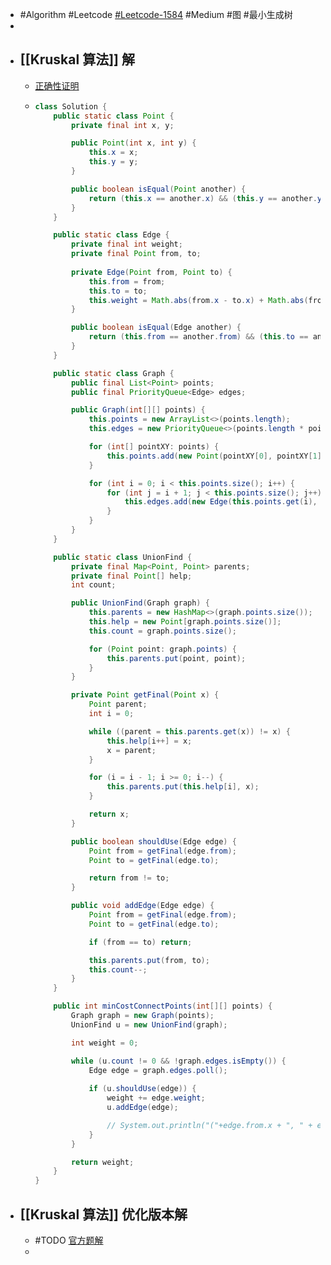 - #Algorithm #Leetcode [#Leetcode-1584](https://leetcode-cn.com/problems/min-cost-to-connect-all-points/) #Medium #图 #最小生成树
-
- ## [[Kruskal 算法]] 解
	- [正确性证明](https://leetcode-cn.com/submissions/detail/264844609/)
	- ```java
	  class Solution {
	      public static class Point {
	          private final int x, y;
	  
	          public Point(int x, int y) {
	              this.x = x;
	              this.y = y;
	          }
	  
	          public boolean isEqual(Point another) {
	              return (this.x == another.x) && (this.y == another.y);
	          }
	      }
	  
	      public static class Edge {
	          private final int weight;
	          private final Point from, to;
	          
	          private Edge(Point from, Point to) {
	              this.from = from;
	              this.to = to;
	              this.weight = Math.abs(from.x - to.x) + Math.abs(from.y - to.y);
	          }
	  
	          public boolean isEqual(Edge another) {
	              return (this.from == another.from) && (this.to == another.to);
	          }
	      }
	  
	      public static class Graph {
	          public final List<Point> points;
	          public final PriorityQueue<Edge> edges;
	  
	          public Graph(int[][] points) {
	              this.points = new ArrayList<>(points.length);
	              this.edges = new PriorityQueue<>(points.length * points.length, (e1, e2) -> e1.weight - e2.weight);
	  
	              for (int[] pointXY: points) {
	                  this.points.add(new Point(pointXY[0], pointXY[1]));
	              }
	  
	              for (int i = 0; i < this.points.size(); i++) {
	                  for (int j = i + 1; j < this.points.size(); j++) {
	                      this.edges.add(new Edge(this.points.get(i), this.points.get(j)));
	                  }
	              }
	          }
	      }
	  
	      public static class UnionFind {
	          private final Map<Point, Point> parents;
	          private final Point[] help;
	          int count;
	  
	          public UnionFind(Graph graph) {
	              this.parents = new HashMap<>(graph.points.size());
	              this.help = new Point[graph.points.size()];
	              this.count = graph.points.size();
	  
	              for (Point point: graph.points) {
	                  this.parents.put(point, point);
	              }
	          }
	  
	          private Point getFinal(Point x) {
	              Point parent;
	              int i = 0;
	  
	              while ((parent = this.parents.get(x)) != x) {
	                  this.help[i++] = x;
	                  x = parent;
	              }
	  
	              for (i = i - 1; i >= 0; i--) {
	                  this.parents.put(this.help[i], x);
	              }
	  
	              return x;
	          }
	  
	          public boolean shouldUse(Edge edge) {
	              Point from = getFinal(edge.from);
	              Point to = getFinal(edge.to);
	  
	              return from != to;
	          }
	  
	          public void addEdge(Edge edge) {
	              Point from = getFinal(edge.from);
	              Point to = getFinal(edge.to);
	  
	              if (from == to) return;
	  
	              this.parents.put(from, to);
	              this.count--;
	          }
	      }
	  
	      public int minCostConnectPoints(int[][] points) {
	          Graph graph = new Graph(points);
	          UnionFind u = new UnionFind(graph);
	  
	          int weight = 0;
	  
	          while (u.count != 0 && !graph.edges.isEmpty()) {
	              Edge edge = graph.edges.poll();
	          
	              if (u.shouldUse(edge)) {
	                  weight += edge.weight;
	                  u.addEdge(edge);
	  
	                  // System.out.println("("+edge.from.x + ", " + edge.from.y + ") - ("+edge.to.x + ", " + edge.to.y + ") " + edge.weight);
	              }
	          }
	  
	          return weight;
	      }
	  }
	  ```
- ## [[Kruskal 算法]] 优化版本解
	- #TODO [官方题解](https://leetcode-cn.com/problems/min-cost-to-connect-all-points/solution/lian-jie-suo-you-dian-de-zui-xiao-fei-yo-kcx7/)
	-